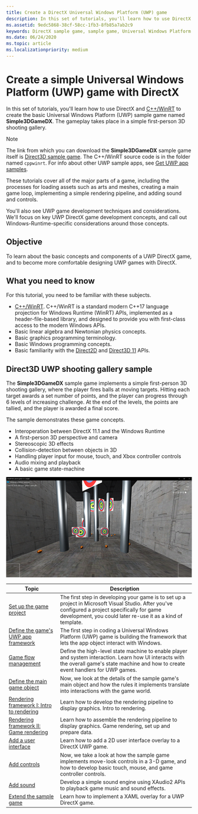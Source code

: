 ```yaml
---
title: Create a DirectX Universal Windows Platform (UWP) game
description: In this set of tutorials, you'll learn how to use DirectX and [C++/WinRT](/windows/uwp/cpp-and-winrt-apis/) to create the basic Universal Windows Platform (UWP) sample game named **Simple3DGameDX**.
ms.assetid: 9edc5868-38cf-58cc-1fb3-8fb85a7ab2c9
keywords: DirectX sample game, sample game, Universal Windows Platform (UWP), Direct3D 11 game
ms.date: 06/24/2020
ms.topic: article
ms.localizationpriority: medium
---
```


# Create a simple Universal Windows Platform (UWP) game with DirectX

In this set of tutorials, you'll learn how to use DirectX and [C++/WinRT](/windows/uwp/cpp-and-winrt-apis/) to create the basic Universal Windows Platform (UWP) sample game named **Simple3DGameDX**. The gameplay takes place in a simple first-person 3D shooting gallery.

> [!NOTE]
> The link from which you can download the **Simple3DGameDX** sample game itself is [Direct3D sample game](/samples/microsoft/windows-universal-samples/simple3dgamedx/). The C++/WinRT source code is in the folder named `cppwinrt`. For info about other UWP sample apps, see [Get UWP app samples](/windows/uwp/get-started/get-uwp-app-samples).

These tutorials cover all of the major parts of a game, including the processes for loading assets such as arts and meshes, creating a main game loop, implementing a simple rendering pipeline, and adding sound and controls.

You'll also see UWP game development techniques and considerations. We'll focus on key UWP DirectX game development concepts, and call out Windows-Runtime-specific considerations around those concepts.

## Objective

To learn about the basic concepts and components of a UWP DirectX game, and to become more comfortable designing UWP games with DirectX.

## What you need to know

For this tutorial, you need to be familiar with these subjects.

- [C++/WinRT](/windows/uwp/cpp-and-winrt-apis/). C++/WinRT is a standard modern C++17 language projection for Windows Runtime (WinRT) APIs, implemented as a header-file-based library, and designed to provide you with first-class access to the modern Windows APIs.
- Basic linear algebra and Newtonian physics concepts.
- Basic graphics programming terminology.
- Basic Windows programming concepts.
- Basic familiarity with the [Direct2D](/windows/desktop/Direct2D/direct2d-portal) and [Direct3D 11](/windows/desktop/direct3d11/how-to-use-direct3d-11) APIs.

##  Direct3D UWP shooting gallery sample

The **Simple3DGameDX** sample game implements a simple first-person 3D shooting gallery, where the player fires balls at moving targets. Hitting each target awards a set number of points, and the player can progress through 6 levels of increasing challenge. At the end of the levels, the points are tallied, and the player is awarded a final score.

The sample demonstrates these game concepts.

- Interoperation between DirectX 11.1 and the Windows Runtime
- A first-person 3D perspective and camera
- Stereoscopic 3D effects
- Collision-detection between objects in 3D
- Handling player input for mouse, touch, and Xbox controller controls
- Audio mixing and playback
- A basic game state-machine

![the sample game in action](images/simple-dx-game-overview.png)

|Topic|Description|
|-------|-------------|
|[Set up the game project](tutorial--setting-up-the-games-infrastructure.md)|The first step in developing your game is to set up a project in Microsoft Visual Studio. After you've configured a project specifically for game development, you could later re-use it as a kind of template.|
|[Define the game's UWP app framework](tutorial--building-the-games-uwp-app-framework.md)|The first step in coding a Universal Windows Platform (UWP) game is building the framework that lets the app object interact with Windows.|
|[Game flow management](tutorial-game-flow-management.md)|Define the high-level state machine to enable player and system interaction. Learn how UI interacts with the overall game's state machine and how to create event handlers for UWP games.|
|[Define the main game object](tutorial--defining-the-main-game-loop.md)|Now, we look at the details of the sample game's main object and how the rules it implements translate into interactions with the game world.|
|[Rendering framework I: Intro to rendering](tutorial--assembling-the-rendering-pipeline.md)|Learn how to develop the rendering pipeline to display graphics. Intro to rendering.|
|[Rendering framework II: Game rendering](tutorial-game-rendering.md)|Learn how to assemble the rendering pipeline to display graphics. Game rendering, set up and prepare data.|
|[Add a user interface](tutorial--adding-a-user-interface.md)|Learn how to add a 2D user interface overlay to a DirectX UWP game.|
|[Add controls](tutorial--adding-controls.md)|Now, we take a look at how the sample game implements move-look controls in a 3-D game, and how to develop basic touch, mouse, and game controller controls.|
|[Add sound](tutorial--adding-sound.md)|Develop a simple sound engine using XAudio2 APIs to playback game music and sound effects.|
|[Extend the sample game](tutorial-resources.md)|Learn how to implement a XAML overlay for a UWP DirectX game.|
